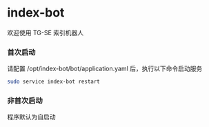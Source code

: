 # index-bot 
欢迎使用 TG-SE 索引机器人 

### 首次启动
请配置 /opt/index-bot/bot/application.yaml 后，执行以下命令启动服务 
```bash
sudo service index-bot restart
```

### 非首次启动
程序默认为自启动